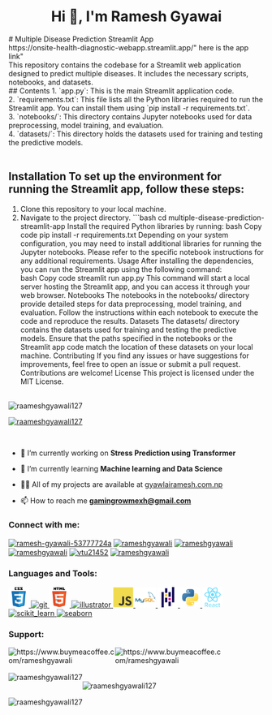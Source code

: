 <h1 align="center">Hi 👋, I'm Ramesh Gyawai</h1>
# Multiple Disease Prediction Streamlit App <br>
https://onsite-health-diagnostic-webapp.streamlit.app/" here is the app link"<br>
This repository contains the codebase for a Streamlit web application designed to predict multiple diseases. It includes the necessary scripts, notebooks, and datasets. <br>
## Contents  1. `app.py`: This is the main Streamlit application code. <br>
2. `requirements.txt`: This file lists all the Python libraries required to run the Streamlit app. You can install them using `pip install -r requirements.txt`. <br>
3. `notebooks/`: This directory contains Jupyter notebooks used for data preprocessing, model training, and evaluation.
<br>4. `datasets/`: This directory holds the datasets used for training and testing the predictive models.<br><br>

## Installation  To set up the environment for running the Streamlit app, follow these steps:  <br>
1. Clone this repository to your local machine.<br>
2. Navigate to the project directory.  ```bash cd multiple-disease-prediction-streamlit-app Install the required Python libraries by running: bash Copy code pip install -r requirements.txt Depending on your system configuration, you may need to install additional libraries for running the Jupyter notebooks. Please refer to the specific notebook instructions for any additional requirements. Usage After installing the dependencies, you can run the Streamlit app using the following command:<br>
 bash Copy code streamlit run app.py This command will start a local server hosting the Streamlit app, and you can access it through your web browser.  Notebooks The notebooks in the notebooks/ directory provide detailed steps for data preprocessing, model training, and evaluation. Follow the instructions within each notebook to execute the code and reproduce the results.  Datasets The datasets/ directory contains the datasets used for training and testing the predictive models. Ensure that the paths specified in the notebooks or the Streamlit app code match the location of these datasets on your local machine.  Contributing If you find any issues or have suggestions for improvements, feel free to open an issue or submit a pull request. Contributions are welcome!  License This project is licensed under the MIT License.
<br> <br>

<p align="left"> <img src="https://komarev.com/ghpvc/?username=raameshgyawali127&label=Profile%20views&color=0e75b6&style=flat" alt="raameshgyawali127" /> </p>

<p align="left"> <a href="https://github.com/ryo-ma/github-profile-trophy"><img src="https://github-profile-trophy.vercel.app/?username=raameshgyawali127" alt="raameshgyawali127" /></a> </p>

<p align="left"> <a href="https://twitter.com/" target="blank"><img src="https://img.shields.io/twitter/follow/?logo=twitter&style=for-the-badge" alt="" /></a> </p>

- 🔭 I’m currently working on **Stress Prediction using Transformer**

- 🌱 I’m currently learning **Machine learning and Data Science**

- 👨‍💻 All of my projects are available at [gyawlairamesh.com.np](gyawlairamesh.com.np)

- 📫 How to reach me **gamingrowmexh@gmail.com**

<h3 align="left">Connect with me:</h3>
<p align="left">
<a href="https://linkedin.com/in/ramesh-gyawali-53777724a" target="blank"><img align="center" src="https://raw.githubusercontent.com/rahuldkjain/github-profile-readme-generator/master/src/images/icons/Social/linked-in-alt.svg" alt="ramesh-gyawali-53777724a" height="30" width="40" /></a>
<a href="https://kaggle.com/rameshgyawali" target="blank"><img align="center" src="https://raw.githubusercontent.com/rahuldkjain/github-profile-readme-generator/master/src/images/icons/Social/kaggle.svg" alt="rameshgyawali" height="30" width="40" /></a>
<a href="https://fb.com/rameshgyawali" target="blank"><img align="center" src="https://raw.githubusercontent.com/rahuldkjain/github-profile-readme-generator/master/src/images/icons/Social/facebook.svg" alt="rameshgyawali" height="30" width="40" /></a>
<a href="https://instagram.com/rameshgyawali" target="blank"><img align="center" src="https://raw.githubusercontent.com/rahuldkjain/github-profile-readme-generator/master/src/images/icons/Social/instagram.svg" alt="rameshgyawali" height="30" width="40" /></a>
<a href="https://www.youtube.com/c/vtu21452" target="blank"><img align="center" src="https://raw.githubusercontent.com/rahuldkjain/github-profile-readme-generator/master/src/images/icons/Social/youtube.svg" alt="vtu21452" height="30" width="40" /></a>
<a href="https://www.leetcode.com/rameshgyawali" target="blank"><img align="center" src="https://raw.githubusercontent.com/rahuldkjain/github-profile-readme-generator/master/src/images/icons/Social/leet-code.svg" alt="rameshgyawali" height="30" width="40" /></a>
</p>

<h3 align="left">Languages and Tools:</h3>
<p align="left"> <a href="https://www.w3schools.com/css/" target="_blank" rel="noreferrer"> <img src="https://raw.githubusercontent.com/devicons/devicon/master/icons/css3/css3-original-wordmark.svg" alt="css3" width="40" height="40"/> </a> <a href="https://git-scm.com/" target="_blank" rel="noreferrer"> <img src="https://www.vectorlogo.zone/logos/git-scm/git-scm-icon.svg" alt="git" width="40" height="40"/> </a> <a href="https://www.w3.org/html/" target="_blank" rel="noreferrer"> <img src="https://raw.githubusercontent.com/devicons/devicon/master/icons/html5/html5-original-wordmark.svg" alt="html5" width="40" height="40"/> </a> <a href="https://www.adobe.com/in/products/illustrator.html" target="_blank" rel="noreferrer"> <img src="https://www.vectorlogo.zone/logos/adobe_illustrator/adobe_illustrator-icon.svg" alt="illustrator" width="40" height="40"/> </a> <a href="https://developer.mozilla.org/en-US/docs/Web/JavaScript" target="_blank" rel="noreferrer"> <img src="https://raw.githubusercontent.com/devicons/devicon/master/icons/javascript/javascript-original.svg" alt="javascript" width="40" height="40"/> </a> <a href="https://www.mysql.com/" target="_blank" rel="noreferrer"> <img src="https://raw.githubusercontent.com/devicons/devicon/master/icons/mysql/mysql-original-wordmark.svg" alt="mysql" width="40" height="40"/> </a> <a href="https://pandas.pydata.org/" target="_blank" rel="noreferrer"> <img src="https://raw.githubusercontent.com/devicons/devicon/2ae2a900d2f041da66e950e4d48052658d850630/icons/pandas/pandas-original.svg" alt="pandas" width="40" height="40"/> </a> <a href="https://www.python.org" target="_blank" rel="noreferrer"> <img src="https://raw.githubusercontent.com/devicons/devicon/master/icons/python/python-original.svg" alt="python" width="40" height="40"/> </a> <a href="https://reactjs.org/" target="_blank" rel="noreferrer"> <img src="https://raw.githubusercontent.com/devicons/devicon/master/icons/react/react-original-wordmark.svg" alt="react" width="40" height="40"/> </a> <a href="https://scikit-learn.org/" target="_blank" rel="noreferrer"> <img src="https://upload.wikimedia.org/wikipedia/commons/0/05/Scikit_learn_logo_small.svg" alt="scikit_learn" width="40" height="40"/> </a> <a href="https://seaborn.pydata.org/" target="_blank" rel="noreferrer"> <img src="https://seaborn.pydata.org/_images/logo-mark-lightbg.svg" alt="seaborn" width="40" height="40"/> </a> </p>

<h3 align="left">Support:</h3>
<p><a href="https://www.buymeacoffee.com/https://www.buymeacoffee.com/rameshgyawali"> <img align="left" src="https://cdn.buymeacoffee.com/buttons/v2/default-yellow.png" height="50" width="210" alt="https://www.buymeacoffee.com/rameshgyawali" /></a><a href="https://ko-fi.com/https://www.buymeacoffee.com/rameshgyawali"> <img align="left" src="https://cdn.ko-fi.com/cdn/kofi3.png?v=3" height="50" width="210" alt="https://www.buymeacoffee.com/rameshgyawali" /></a></p><br><br>

<p><img align="left" src="https://github-readme-stats.vercel.app/api/top-langs?username=raameshgyawali127&show_icons=true&locale=en&layout=compact" alt="raameshgyawali127" /></p>

<p>&nbsp;<img align="center" src="https://github-readme-stats.vercel.app/api?username=raameshgyawali127&show_icons=true&locale=en" alt="raameshgyawali127" /></p>

<p><img align="center" src="https://github-readme-streak-stats.herokuapp.com/?user=raameshgyawali127&" alt="raameshgyawali127" /></p>
